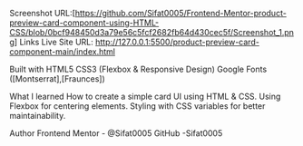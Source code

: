 Screenshot URL:[https://github.com/Sifat0005/Frontend-Mentor-product-preview-card-component-using-HTML-CSS/blob/0bcf948450d3a79e56c5fcf2682fb64d430cec5f/Screenshot_1.png]
Links
Live Site URL: http://127.0.0.1:5500/product-preview-card-component-main/index.html

Built with
HTML5
CSS3 (Flexbox & Responsive Design)
Google Fonts ([Montserrat],[Fraunces])

What I learned
How to create a simple card UI using HTML & CSS.
Using Flexbox for centering elements.
Styling with CSS variables for better maintainability.

Author
Frontend Mentor - @Sifat0005
GitHub -Sifat0005

